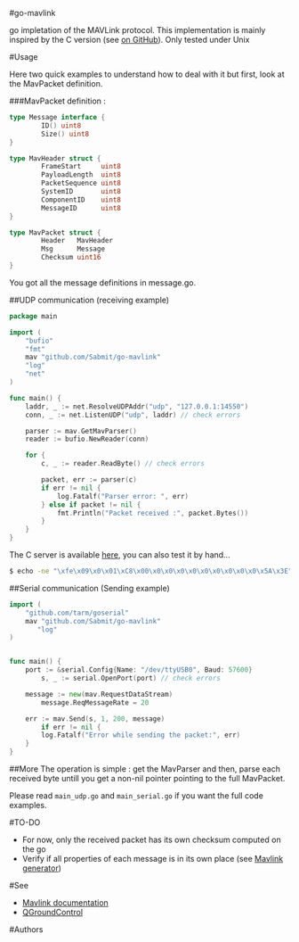 #go-mavlink


go impletation of the MAVLink protocol.
This implementation is mainly inspired by the C version (see [on GitHub](https://github.com/mavlink/qgroundcontrol/tree/master/libs/mavlink/include/mavlink/v1.0)).
Only tested under Unix


#Usage

Here two quick examples to understand how to deal with it but first, look at the MavPacket definition.

###MavPacket definition :
```go
type Message interface {
        ID() uint8
        Size() uint8
}

type MavHeader struct {
        FrameStart     uint8
        PayloadLength  uint8
        PacketSequence uint8
        SystemID       uint8
        ComponentID    uint8
        MessageID      uint8
}

type MavPacket struct {
        Header   MavHeader
        Msg      Message
        Checksum uint16
}

```

You got all the message definitions in message.go.


##UDP communication (receiving example)


```go
package main

import (
	"bufio"
	"fmt"
	mav "github.com/Sabmit/go-mavlink"
	"log"
	"net"
)

func main() {
	laddr, _ := net.ResolveUDPAddr("udp", "127.0.0.1:14550")
	conn, _ := net.ListenUDP("udp", laddr) // check errors

	parser := mav.GetMavParser()
    reader := bufio.NewReader(conn)

    for {
    	c, _ := reader.ReadByte() // check errors

        packet, err := parser(c)
        if err != nil {
        	log.Fatalf("Parser error: ", err)
        } else if packet != nil {
        	fmt.Println("Packet received :", packet.Bytes())
    	}
	}
}
```
The C server is available [here](https://github.com/mavlink/mavlink/tree/master/examples/linux), you can also test it by hand...
```bash
$ echo -ne "\xfe\x09\x0\x01\xC8\x00\x0\x0\x0\x0\x0\x0\x0\x0\x0\x5A\x3E" | nc -u 127.0.0.1 14550
```



##Serial communication (Sending example)
```go
import (
	"github.com/tarm/goserial"
	mav "github.com/Sabmit/go-mavlink"
       "log"
)


func main() {
	port := &serial.Config{Name: "/dev/ttyUSB0", Baud: 57600}
        s, _ := serial.OpenPort(port) // check errors

	message := new(mav.RequestDataStream)
        message.ReqMessageRate = 20

	err := mav.Send(s, 1, 200, message)
        if err != nil {
    	log.Fatalf("Error while sending the packet:", err)
    }
}
```

##More
The operation is simple : get the MavParser and then, parse each received byte untill you get a non-nil pointer pointing to the full MavPacket.

Please read `main_udp.go` and `main_serial.go` if you want the full code examples.



#TO-DO
* For now, only the received packet has its own checksum computed on the go
* Verify if all properties of each message is in its own place (see [Mavlink generator](http://www.qgroundcontrol.org/mavlink/generator))


#See
* [Mavlink documentation](https://pixhawk.ethz.ch/mavlink/)
* [QGroundControl](http://www.qgroundcontrol.org/mavlink/start)


#Authors

[ungerik]: https://github.com/ungerik
[sabmit]: http://github.com/sabmit
